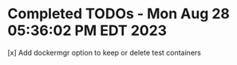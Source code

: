 # Completed TODOs - Mon Aug 28 05:36:02 PM EDT 2023  

[x] Add dockermgr option to keep or delete test containers
